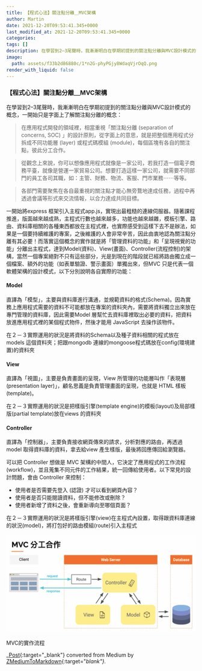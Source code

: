 ```yaml
---
title: 【程式心法】關注點分離＿MVC架構
author: Martin
date: 2021-12-20T09:53:41.345+0000
last_modified_at: 2021-12-20T09:53:41.345+0000
categories: 
tags: []
description: 在學習到2–3尾聲時，我漸漸明白在學期初提到的關注點分離與MVC設計模式的概念，一開始只是字面上了解關注點分離的概念：
image:
  path: assets/f33b2d86880c/1*n2G-phyPGjy8WdaqVjrOqQ.png
render_with_liquid: false
---
```


### 【程式心法】關注點分離＿MVC架構

在學習到2–3尾聲時，我漸漸明白在學期初提到的關注點分離與MVC設計模式的概念，一開始只是字面上了解關注點分離的概念：


> 在應用程式開發的領域裡，相當重視「關注點分離 \(separation of concerns, SOC\) 」的設計原則，從字面上的意思，就是把整個應用程式分拆成不同功能層 \(layer\) 或程式碼模組 \(module\)，每個區塊有各自的關注點，彼此分工合作。 





> 從觀念上來說，你可以想像應用程式就像是一家公司，若我打造一個電子商務平臺，就像是營運一家貿易公司。想要打造這樣一家公司，就需要不同部門的員工各司其職，如：主管、財務、物流、客服、門巿業務⋯⋯等等。 





> 各部門需要聚焦在各自最重視的關注點才能心無旁鶩地達成任務，過程中再透過會議等形式來交流情報，以合力達成共同目標。 





一開始將express 框架引入主程式app\.js，實現出最粗糙的連線伺服器。隨著課程推進，版面越來越成熟，主程式行數也越來越多，功能也越來越雜，模板引擎、路由、資料庫相關的各種東西都放在主程式裡，也實際感受到這樣下去不是辦法，如果是一個要持續維護的專案，之後維護的人會非常辛苦，因此由衷地認為關注點分離有其必要！而落實這個概念的實作就是將「管理資料的功能」和「呈現視覺的功能」分離出主程式，達到Model\(資料\)、View\(畫面\)、Controller\(流程控制\)的架構，當然一個專案絕對不只有這些部分，光是到現在的階段就已經將路由獨立成一個檔案、額外的功能（如表單驗證、警示畫面）單獨出來，但MVC 只是代表一個軟體架構的設計模式，以下分別說明各自實際的功能：
#### Model

直譯為「模型」，主要與資料庫進行溝通，並規範資料的格式\(Schema\)。因為實務上應用程式需要的資料不可能都放在專案的資料夾內，需要將資料獨立出來放在專門管理的資料庫，因此需要Model 層幫忙去資料庫裡取出必要的資料，把資料放進應用程式裡的某個程式物件，然後才能用 JavaScript 去操作該物件。

在２－３實際運用的狀況是將資料的Schema以及種子資料相關的程式放在models 這個資料夾；把跟mongodb 連線的mongoose程式碼放在config\(環境建置\)的資料夾
#### View

直譯為「視圖」，主要是負責畫面的呈現，View 所管理的功能層叫作「表現層 \(presentation layer\)」，顧名思義是負責管理畫面的呈現，也就是 HTML 樣板 \(template\)。

在２－３實際運用的狀況是把樣版引擎\(template engine\)的模板\(layout\)及局部樣版\(partial template\)放在views 的資料夾
#### Controller

直譯為「控制器」，主要負責接收網頁傳來的請求，分析對應的路由，再透過model 取得資料庫的資料，拿去給view 產生樣版，最後將回應傳回給瀏覽器。

可以把 Controller 想做是 MVC 架構的中間人，它決定了應用程式的工作流程 \(workflow\)，並且蒐集不同元件的工作結果，統一回傳給使用者。以下常見的設計問題，會由 Controller 來控制：
- 使用者是否需要先登入 \(認證\) 才可以看到網頁內容？
- 使用者是否只能閱讀資料，但不能修改或刪除？
- 使用者新增了資料之後，會重新導向至哪個頁面？


在２－３實際運用的狀況是將樣版引擎\(view\)在主程式內設置，取得跟資料庫連線的狀況\(model\)，將打包好的路由模組\(route\)引入主程式


![MVC的實作流程](/assets/f33b2d86880c/1*n2G-phyPGjy8WdaqVjrOqQ.png)

MVC的實作流程



_[Post](https://medium.com/@martin87713/%E7%A8%8B%E5%BC%8F%E5%BF%83%E6%B3%95-%E9%97%9C%E6%B3%A8%E9%BB%9E%E5%88%86%E9%9B%A2-mvc%E6%9E%B6%E6%A7%8B-f33b2d86880c){:target="_blank"} converted from Medium by [ZMediumToMarkdown](https://github.com/ZhgChgLi/ZMediumToMarkdown){:target="_blank"}._
